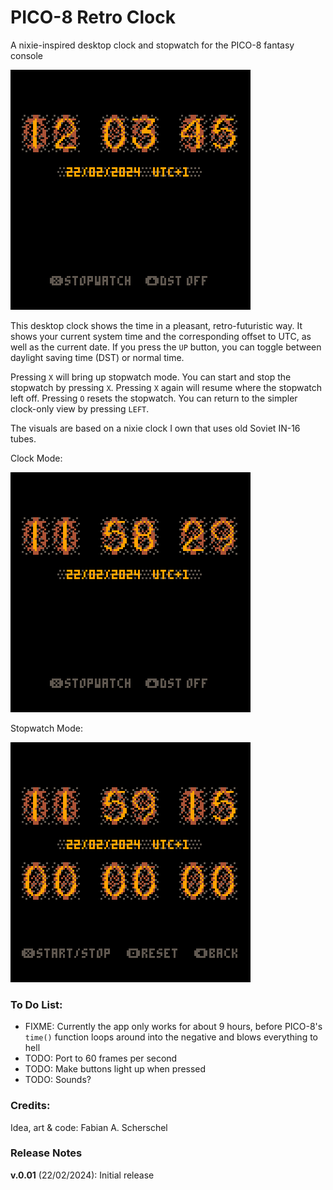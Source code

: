 # PICO-8 Retro Clock
A nixie-inspired desktop clock and stopwatch for the PICO-8 fantasy console

![Screenshot](cover-screenshot.png)

This desktop clock shows the time in a pleasant, retro-futuristic way. It shows your current system time and the corresponding offset to UTC, as well as the current date. If you press the ``UP`` button, you can toggle between daylight saving time (DST) or normal time.

Pressing ``X`` will bring up stopwatch mode. You can start and stop the stopwatch by pressing ``X``. Pressing ``X`` again will resume where the stopwatch left off. Pressing ``O`` resets the stopwatch. You can return to the simpler clock-only view by pressing ``LEFT``.

The visuals are based on a nixie clock I own that uses old Soviet IN-16 tubes.

Clock Mode:

![Clock Mode](clock-mode.gif)

Stopwatch Mode:

![Clock Mode](stopwatch-mode.gif)

### To Do List:

* FIXME: Currently the app only works for about 9 hours, before PICO-8's ``time()`` function loops around into the negative and blows everything to hell
* TODO: Port to 60 frames per second
* TODO: Make buttons light up when pressed
* TODO: Sounds?

### Credits:

Idea, art & code: Fabian A. Scherschel

### Release Notes

**v.0.01** (22/02/2024): Initial release